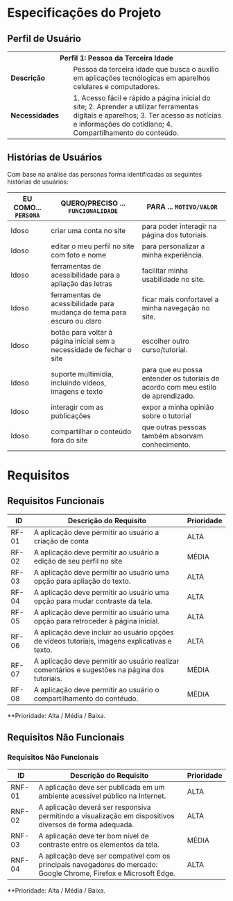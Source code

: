 # Especificações do Projeto

## Perfil de Usuário

<table>
<tbody>
<tr>
<th colspan="2">Perfil 1: Pessoa da Terceira Idade </th>
</tr>
<tr>
<td width="150px"><b>Descrição</b></td>
<td width="600px">
Pessoa da terceira idade que busca o auxílio em aplicações tecnólogicas em aparelhos celulares e computadores. 
</td>
</tr>
<tr>
<td><b>Necessidades</b></td>
<td>
1. Acesso fácil e rápido a página inicial do site; 
2. Aprender a utilizar ferramentas digitais e aparelhos; 
3. Ter acesso as notícias e informações do cotidiano;
4. Compartilhamento do conteúdo. 
</td>
</tr>
</tbody>
</table>


## Histórias de Usuários
Com base na análise das personas forma identificadas as seguintes histórias de usuários:

|EU COMO... `PERSONA`| QUERO/PRECISO ... `FUNCIONALIDADE`                                             |PARA ... `MOTIVO/VALOR`                 |
|--------------------|--------------------------------------------------------------------------------|----------------------------------------|
|Idoso | criar uma conta no site | para poder interagir na página dos tutoriais. |
|Idoso | editar o meu perfil no site com foto e nome | para personalizar a minha experiência. |
|Idoso | ferramentas de acessibilidade para a apliação das letras | facilitar minha usabilidade no site. |
|Idoso | ferramentas de acessibilidade para mudança do tema para escuro ou claro  | ficar mais confortavel a minha navegação no site.  |
|Idoso  | botão para voltar à página inicial sem a necessidade de fechar o site  | escolher outro curso/tutorial. |
|Idoso |  suporte multimidia, incluindo vídeos, imagens e texto | para que eu possa entender os tutoriais de acordo com meu estilo de aprendizado.  |
|Idoso | interagir com as publicações | expor a minha opinião sobre o tutorial |
|Idoso | compartilhar o conteúdo fora do site | que outras pessoas também absorvam conhecimento. |

# Requisitos

## Requisitos Funcionais

|ID    | Descrição do Requisito  | Prioridade |
|------|-----------------------------------------|----|
|RF-01| A aplicação deve permitir ao usuário a criação de conta   | ALTA | 
|RF-02| A aplicação deve permitir ao usuário a edição de seu perfil no site   | MÉDIA | 
|RF-03| A aplicação deve permitir ao usuário uma opção para apliação do texto.   | ALTA | 
|RF-04| A aplicação deve permitir ao usuário uma opção para mudar contraste da tela.   | ALTA | 
|RF-05| A aplicação deve permitir ao usuário uma opção para retroceder à página inicial.    | ALTA |
|RF-06| A aplicação deve incluir ao usuário opções de vídeos tutoriais, imagens explicativas e texto.   | ALTA |
|RF-07| A aplicação deve permitir ao usuário realizar comentários e sugestões na página dos tutoriais.  | MÉDIA |
|RF-08| A aplicação deve permitir ao usuário o compartilhamento do contéudo.    | MÉDIA |

**Prioridade: Alta / Média / Baixa.  

## Requisitos Não Funcionais

### Requisitos Não Funcionais

|ID     | Descrição do Requisito  |Prioridade |
|-------|-------------------------|----|
|RNF-01| A aplicação deve ser publicada em um ambiente acessível público na Internet.  | ALTA | 
|RNF-02| A aplicação deverá ser responsiva permitindo a visualização em dispositivos diversos de forma adequada.  | ALTA | 
|RNF-03| A aplicação deve ter bom nível de contraste entre os elementos da tela.  | MÉDIA | 
|RNF-04| A aplicação deve ser compatível com os principais navegadores do mercado: Google Chrome, Firefox e Microsoft Edge.  | ALTA | 


**Prioridade: Alta / Média / Baixa.

